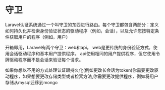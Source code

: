# 守卫

Laravel认证系统通过一个叫守卫的东西进行路由。每个守卫都包含两部分：定义如何持久化并检索身份验证状态的驱动程序（例如，会话），以及允许您按特定条件获取用户的程序（例如，用户）

开箱即用，Laravel有两个守卫：web和api。 web是更传统的身份验证方式，使用会话驱动程序和基本用户提供程序。 api使用相同的用户提供程序，但它使用令牌驱动程序而不是会话来验证每个请求。

如果你想以不用的方式处理认证跟持久化\(例如更改长会话为token\)你需要更改驱动程序，如果想要更改存储类型或者检索方法,你需要更改提供程序，例如将用户存储从mysql迁移到mongo

